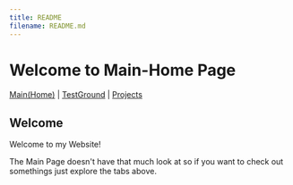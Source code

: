 ```yaml
---
title: README
filename: README.md
---
```


# Welcome to Main-Home Page

[Main(Home)](https://subfabula.github.io) | [TestGround](https://subfabula.github.io/SF_W/) | [Projects](Projects.md)

## Welcome

Welcome to my Website!

The Main Page doesn't have that much look at so if you want to check out somethings just explore the tabs above.
